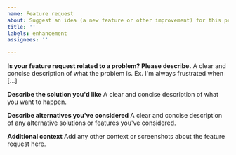 ```yaml
---
name: Feature request
about: Suggest an idea (a new feature or other improvement) for this project
title: ''
labels: enhancement
assignees: ''

---
```


**Is your feature request related to a problem? Please describe.**
A clear and concise description of what the problem is.
Ex. I'm always frustrated when [...]

**Describe the solution you'd like**
A clear and concise description of what you want to happen.

**Describe alternatives you've considered**
A clear and concise description of any alternative solutions or features you've
considered.

**Additional context**
Add any other context or screenshots about the feature request here.
